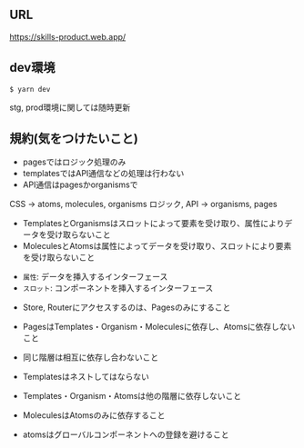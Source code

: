 ## URL
https://skills-product.web.app/

## dev環境
```
$ yarn dev
```
stg, prod環境に関しては随時更新

## 規約(気をつけたいこと)
- pagesではロジック処理のみ
- templatesではAPI通信などの処理は行わない
- API通信はpagesかorganismsで

CSS -> atoms, molecules, organisms
ロジック, API -> organisms, pages

- TemplatesとOrganismsはスロットによって要素を受け取り、属性によりデータを受け取らないこと
- MoleculesとAtomsは属性によってデータを受け取り、スロットにより要素を受け取らないこと
* `属性`: データを挿入するインターフェース
* `スロット`: コンポーネントを挿入するインターフェース

- Store, Routerにアクセスするのは、Pagesのみにすること
- PagesはTemplates・Organism・Moleculesに依存し、Atomsに依存しないこと
- 同じ階層は相互に依存し合わないこと
- Templatesはネストしてはならない

- Templates・Organism・Atomsは他の階層に依存しないこと
- MoleculesはAtomsのみに依存すること
- atomsはグローバルコンポーネントへの登録を避けること
